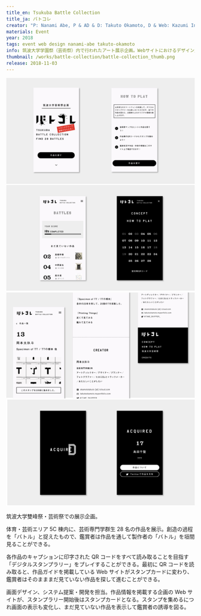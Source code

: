 ```yaml
---
title_en: Tsukuba Battle Collection
title_ja: バトコレ
creator: "P: Nanami Abe, P & AD & D: Takuto Okamoto, D & Web: Kazumi Inada"
materials: Event
year: 2018
tags: event web design nanami-abe takuto-okamoto
info: 筑波大学学園祭（芸術祭）内で行われたアート展示企画。Webサイトにおけるデザイン展開と構築を担当。
thumbnail: /works/battle-collection/battle-collection_thumb.png
release: 2018-11-03
---
```


![](/works/battle-collection/battle-collection_00.png)
![](/works/battle-collection/battle-collection_01.png)
![](/works/battle-collection/battle-collection_02.png)
![](/works/battle-collection/battle-collection_03.png)

筑波大学雙峰祭・芸術祭での展示企画。

体育・芸術エリア 5C 棟内に、芸術専門学群生 28 名の作品を展示。創造の過程を「バトル」と捉えたもので、鑑賞者は作品を通して製作者の「バトル」を垣間見ることができる。

各作品のキャプションに印字された QR コードをすべて読み取ることを目指す「デジタルスタンプラリー」をプレイすることができる。最初に QR コードを読み取ると、作品ガイドを掲載している Web サイトがスタンプカードに変わり、鑑賞者はそのまままだ見ていない作品を探して進むことができる。

画面デザイン、システム提案・開発を担当。作品情報を掲載する企画の Web サイトが、スタンプラリー開始後はスタンプカードとなる。スタンプを集めるにつれ画面の表示も変化し、まだ見ていない作品を表示して鑑賞者の誘導を図る。
